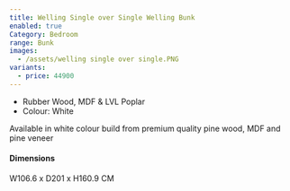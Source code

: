 ```yaml
---
title: Welling Single over Single Welling Bunk
enabled: true
Category: Bedroom
range: Bunk
images:
  - /assets/welling single over single.PNG
variants:
  - price: 44900
---
```


* Rubber Wood, MDF & LVL Poplar
* Colour: White

Available in white colour build from premium quality pine wood, MDF and pine veneer

#### Dimensions

W106.6 x D201 x H160.9 CM

